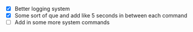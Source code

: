 - [x] Better logging system
- [x] Some sort of que and add like 5 seconds in between each command
- [ ] Add in some more system commands
